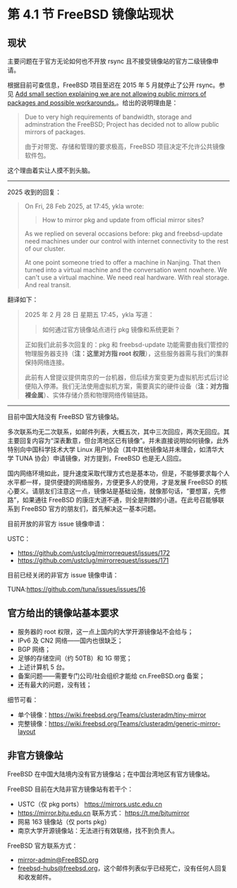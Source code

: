 # 第 4.1 节 FreeBSD 镜像站现状

## 现状

主要问题在于官方无论如何也不开放 rsync 且不接受镜像站的官方二级镜像申请。

根据目前可查信息，FreeBSD 项目至迟在 2015 年 5 月就停止了公开 rsync。参见 [Add small section explaining we are not allowing public mirrors of packages and possible workarounds.](https://reviews.freebsd.org/R9:3418e47d2f6cd8dd04ac934f38d136ba9101a5a8)。给出的说明理由是：

>Due to very high requirements of bandwidth, storage and adminstration the FreeBSD; Project has decided not to allow public mirrors of packages.
>
>由于对带宽、存储和管理的要求极高，FreeBSD 项目决定不允许公共镜像软件包。

这个理由着实让人摸不到头脑。

---

2025 收到的回复：

>On Fri, 28 Feb 2025, at 17:45, ykla wrote:
>> How to mirror pkg and update from official mirror sites?
>
>As we replied on several occasions before: pkg and freebsd-update need machines under our control with internet connectivity to the rest of our cluster.
>
>At one point someone tried to offer a machine in Nanjing. That then turned into a virtual machine and the conversation went nowhere. We can't use a virtual machine. We need real hardware. With real storage. And real transit.

翻译如下：

>2025 年 2 月 28 日 星期五 17:45，ykla 写道：
>> 如何通过官方镜像站点进行 pkg 镜像和系统更新？
>
>正如我们此前多次回复的：pkg 和 freebsd-update 功能需要由我们管控的物理服务器支持（**注：这里对方指 root 权限**），这些服务器需与我们的集群保持网络连接。
>
>此前有人曾提议提供南京的一台机器，但后续方案变更为虚拟机形式后讨论便陷入停滞。我们无法使用虚拟机方案，需要真实的硬件设备（**注：对方指裸金属**）、实体存储介质和物理网络传输链路。

---

目前中国大陆没有 FreeBSD 官方镜像站。

多次联系均无二次联系，如邮件列表，大概五次，其中三次回应，两次无回应。其主要回复内容为“深表歉意，但台湾地区已有镜像”。并未直接说明如何镜像，此外特别向中国科学技术大学 Linux 用户协会（其中其他镜像站并未理会，如清华大学 TUNA 协会）申请镜像，对方提到，FreeBSD 也是无人回应。

国内网络环境如此，提升速度采取代理方式也是基本功，但是，不能够要求每个人水平都一样，提供便捷的网络服务，方便更多人的使用，才是发展 FreeBSD 的核心要义。请朋友们注意这一点，镜像站是基础设施，就像那句话，“要想富，先修路”，如果通往 FreeBSD 的康庄大道不通，则全是荆棘的小道。在此号召能够联系到 FreeBSD 官方的朋友们，首先解决这一基本问题。

目前开放的非官方 issue 镜像申请：

USTC：

- <https://github.com/ustclug/mirrorrequest/issues/172>
- <https://github.com/ustclug/mirrorrequest/issues/171>

目前已经关闭的非官方 issue 镜像申请：

TUNA:<https://github.com/tuna/issues/issues/16>

## 官方给出的镜像站基本要求

- 服务器的 root 权限，这一点上国内的大学开源镜像站不会给与；
- IPv6 及 CN2 网络——国内也很缺乏；
- BGP 网络；
- 足够的存储空间（约 50TB）和 1G 带宽；
- 上述计算机 5 台。
- 备案问题——需要专门公司/社会组织才能给 cn.FreeBSD.org 备案；
- 还有最大的问题，没有钱；

细节可看：

- 单个镜像：<https://wiki.freebsd.org/Teams/clusteradm/tiny-mirror>
- 完整镜像：<https://wiki.freebsd.org/Teams/clusteradm/generic-mirror-layout>

## 非官方镜像站

FreeBSD 在中国大陆境内没有官方镜像站；在中国台湾地区有官方镜像站。

FreeBSD 目前在大陆非官方镜像站有若干个：

- USTC（仅 pkg ports） <https://mirrors.ustc.edu.cn>
- <https://mirror.bjtu.edu.cn> 联系方式： <https://t.me/bjtumirror>
- 网易 163 镜像站（仅 ports pkg）
- 南京大学开源镜像站：无法进行有效联络，找不到负责人。

FreeBSD 官方联系方式：

- [mirror-admin@FreeBSD.org](mailto:mirror-admin@FreeBSD.org)
- [freebsd-hubs@freebsd.org](mailto:freebsd-hubs@freebsd.org)，这个邮件列表似乎已经死亡，没有任何人回复和收发邮件。
